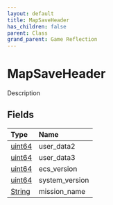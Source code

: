 ```yaml
---
layout: default
title: MapSaveHeader
has_children: false
parent: Class
grand_parent: Game Reflection
---
```

# MapSaveHeader
Description 

## Fields

| Type | Name |
|:-------------|:--------------|
| [uint64](/docs/game-reflection/components/uint64) | user_data2 |
| [uint64](/docs/game-reflection/components/uint64) | user_data3 |
| [uint64](/docs/game-reflection/components/uint64) | ecs_version |
| [uint64](/docs/game-reflection/components/uint64) | system_version |
| [String](/docs/game-reflection/components/string) | mission_name |

